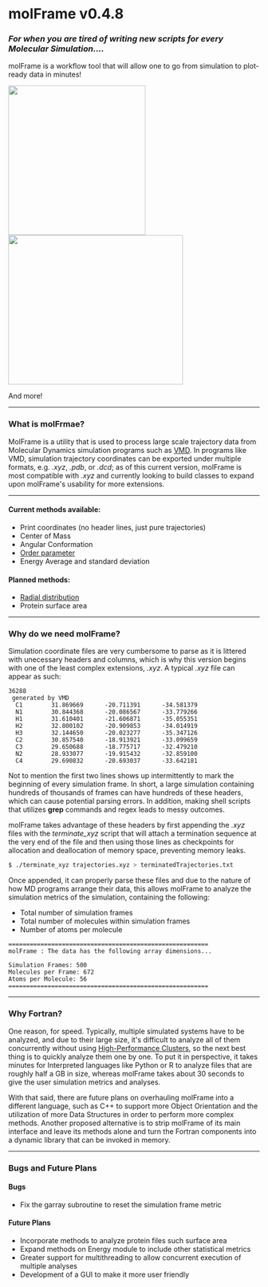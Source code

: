 # molFrame v0.4.8
### *For when you are tired of writing new scripts for every Molecular Simulation....*
molFrame is a workflow tool that will allow one to go from simulation to plot-ready data in minutes!

<img src="https://github.com/JCelestial/molFrame/blob/master/tio2_il_system.png" width="275" height="300">  <img src="https://github.com/JCelestial/molFrame/blob/master/old_algo_ordpar.gif" width="350" height="300">

And more!

------------------------------------------------------------------------------------------------------------------------------------
### What is molFrmae?
MolFrame is a utility that is used to process large scale trajectory data from Molecular Dynamics simulation programs such as [VMD](https://www.ks.uiuc.edu/Research/vmd/). In programs like VMD, simulation trajectory coordinates can be exported under multiple formats, e.g. *.xyz*, *.pdb*, or *.dcd*; as of this current version, molFrame is most compatible with *.xyz* and currently looking to build classes to expand upon molFrame's usability for more extensions.

------------------------------------------------------------------------------------------------------------------------------------
#### Current methods available:
* Print coordinates (no header lines, just pure trajectories)
* Center of Mass
* Angular Conformation
* [Order parameter](https://en.wikipedia.org/wiki/Phase_transition)
* Energy Average and standard deviation

#### Planned methods:
* [Radial distribution](https://en.wikipedia.org/wiki/Radial_distribution_function)
* Protein surface area

------------------------------------------------------------------------------------------------------------------------------------
### Why do we need molFrame?
Simulation coordinate files are very cumbersome to parse as it is littered with unecessary headers and columns, which is why this version begins with one of the least complex extensions, *.xyz*. A typical *.xyz* file can appear as such:
```
36288
 generated by VMD
  C1        31.869669      -20.711391      -34.581379
  N1        30.844368      -20.086567      -33.779266
  H1        31.610401      -21.606871      -35.055351
  H2        32.800102      -20.909853      -34.014919
  H3        32.144650      -20.023277      -35.347126
  C2        30.857540      -18.913921      -33.099659
  C3        29.650688      -18.775717      -32.479210
  N2        28.933077      -19.915432      -32.859100
  C4        29.690832      -20.693037      -33.642181
```
Not to mention the first two lines shows up intermittently to mark the beginning of every simulation frame. In short, a large simulation containing hundreds of thousands of frames can have hundreds of these headers, which can cause potential parsing errors. In addition, making shell scripts that utilizes **grep** commands and regex leads to messy outcomes.

molFrame takes advantage of these headers by first appending the *.xyz* files with the *terminate_xyz* script that will attach a termination sequence at the very end of the file and then using those lines as checkpoints for allocation and deallocation of memory space, preventing memory leaks.
```bash
$ ./terminate_xyz trajectories.xyz > terminatedTrajectories.txt
```
Once appended, it can properly parse these files and due to the nature of how MD programs arrange their data, this allows molFrame to analyze the simulation metrics of the simulation, containing the following:
* Total number of simulation frames
* Total number of molecules within simulation frames
* Number of atoms per molecule

```
========================================================
molFrame : The data has the following array dimensions... 

Simulation Frames: 500
Molecules per Frame: 672 
Atoms per Molecule: 56
========================================================
```

------------------------------------------------------------------------------------------------------------------------------------
### Why Fortran?

One reason, for speed. Typically, multiple simulated systems have to be analyzed, and due to their large size, it's difficult to analyze all of them concurrently without using [High-Performance Clusters](https://insidehpc.com/hpc101/intro-to-hpc-whats-a-cluster/), so the next best thing is to quickly analyze them one by one. To put it in perspective, it takes minutes for Interpreted languages like Python or R to analyze files that are roughly half a GB in size, whereas molFrame takes about 30 seconds to give the user simulation metrics and analyses.

With that said, there are future plans on overhauling molFrame into a different language, such as C++ to support more Object Orientation and the utilization of more Data Structures in order to perform more complex methods. Another proposed alternative is to strip molFrame of its main interface and leave its methods alone and turn the Fortran components into a dynamic library that can be invoked in memory.

------------------------------------------------------------------------------------------------------------------------------------
### Bugs and Future Plans

#### Bugs
* Fix the garray subroutine to reset the simulation frame metric

#### Future Plans
* Incorporate methods to analyze protein files such surface area
* Expand methods on Energy module to include other statistical metrics
* Greater support for multithreading to allow concurrent execution of multiple analyses
* Development of a GUI to make it more user friendly
